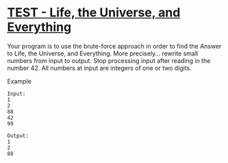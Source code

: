 # [TEST - Life, the Universe, and Everything](https://www.spoj.com/problems/TEST/)

Your program is to use the brute-force approach in order to find the Answer to Life, the Universe, and Everything. More precisely... rewrite small numbers from input to output. Stop processing input after reading in the number 42. All numbers at input are integers of one or two digits.

Example

```
Input:
1
2
88
42
99

Output:
1
2
88
```
